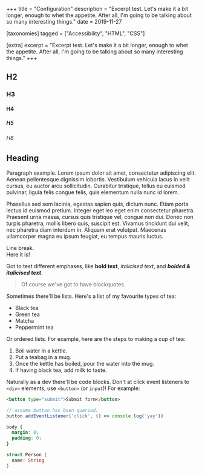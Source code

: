 +++
title = "Configuration"
description = "Excerpt test. Let's make it a bit longer, enough to whet the appetite. After all, I'm going to be talking about so many interesting things."
date = 2019-11-27

[taxonomies]
tagged = ["Accessibility", "HTML", "CSS"]

[extra]
excerpt = "Excerpt test. Let's make it a bit longer, enough to whet the appetite. After all, I'm going to be talking about so many interesting things."
+++

## H2

### H3

#### H4

##### H5

###### H6

## Heading

Paragraph example.  Lorem ipsum dolor sit amet, consectetur adipiscing elit. Aenean pellentesque dignissim lobortis. Vestibulum vehicula lacus in velit cursus, eu auctor arcu sollicitudin. Curabitur tristique, tellus eu euismod pulvinar, ligula felis congue felis, quis elementum nulla nunc id lorem.

Phasellus sed sem lacinia, egestas sapien quis, dictum nunc. Etiam porta lectus id euismod pretium. Integer eget leo eget enim consectetur pharetra. Praesent urna massa, cursus quis tristique vel, congue non dui. Donec non turpis pharetra, mollis libero quis, suscipit est. Vivamus tincidunt dui velit, nec pharetra diam interdum in. Aliquam erat volutpat. Maecenas ullamcorper magna eu ipsum feugiat, eu tempus mauris luctus.

Line break.  
Here it is!

Got to test different emphases, like **bold text**, *italicised text*, and ***bolded & italicised text***.

> Of course we've got to have blockquotes.

Sometimes there'll be lists. Here's a list of my favourite types of tea:

- Black tea
- Green tea
- Matcha
- Peppermint tea

Or ordered lists. For example, here are the steps to making a cup of tea:

1. Boil water in a kettle.
2. Put a teabag in a mug.
3. Once the kettle has boiled, pour the water into the mug.
4. If having black tea, add milk to taste.

Naturally as a dev there'll be code blocks. Don't at click event listeners to `<div>` elements, use `<button>` (or `input`)! For example:

```html
<button type="submit">Submit form</button>
```

```js
// assume button has been queried.
button.addEventListener('click', () => console.log('yay'))
```

```css
body {
  margin: 0;
  padding: 0;
}
```

```rust
struct Person {
  name: String
}
```